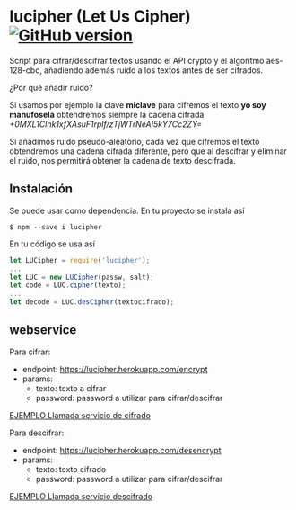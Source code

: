 # lucipher (Let Us Cipher) [![GitHub version](https://badge.fury.io/gh/manufosela%2Flucipher.svg)](https://badge.fury.io/gh/manufosela%2Flucipher)
Script para cifrar/descifrar textos usando el API crypto y el algoritmo aes-128-cbc, añadiendo además ruido a los textos antes de ser cifrados.

¿Por qué añadir ruido?

Si usamos por ejemplo la clave **miclave** para cifremos el texto **yo soy manufosela** obtendremos siempre la cadena cifrada *+0MXL1Clnk1xfXAsuF1rplf/zTjWTrNeAI5kY7Cc2ZY=*

Si añadimos ruido pseudo-aleatorio, cada vez que cifremos el texto obtendremos una cadena cifrada diferente, pero que al descifrar y eliminar el ruido, nos permitirá obtener la cadena de texto descifrada.

## Instalación

Se puede usar como dependencia. 
En tu proyecto se instala así
```
$ npm --save i lucipher
```

En tu código se usa así
```javascript
let LUCipher = require('lucipher');
...
let LUC = new LUCipher(passw, salt);
let code = LUC.cipher(texto);
...
let decode = LUC.desCipher(textocifrado);
```
## webservice

Para cifrar:
* endpoint: https://lucipher.herokuapp.com/encrypt
* params:
  * texto: texto a cifrar
  * password: password a utilizar para cifrar/descifrar
  
[EJEMPLO Llamada servicio de cifrado](https://lucipher.herokuapp.com/encrypt?texto=yo%20soy%20manufosela&password=unarosaounclave)

Para descifrar:
* endpoint: https://lucipher.herokuapp.com/desencrypt
* params:
  * texto: texto cifrado
  * password: password a utilizar para cifrar/descifrar
  
[EJEMPLO Llamada servicio descifrado](https://lucipher.herokuapp.com/desencrypt?texto=xTB9tFJxY42HEGPFatsW704YCaER1Cq0lijyTcfj8E2adi/MoEuyQTRJrm7ovo/z&password=unarosaounclave)

